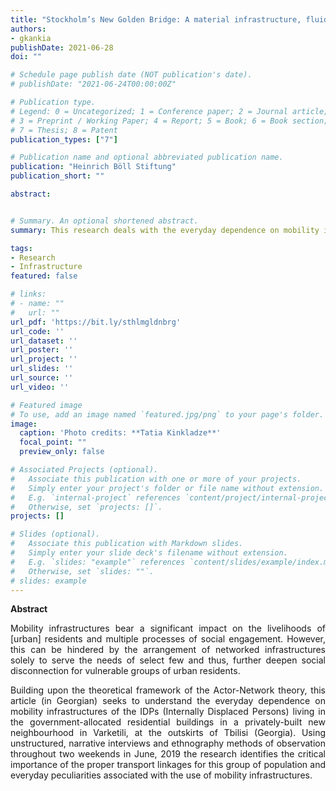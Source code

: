 ```yaml
---
title: "Stockholm’s New Golden Bridge: A material infrastructure, fluid assemblage or megaproject?"
authors:
- gkankia
publishDate: 2021-06-28
doi: ""

# Schedule page publish date (NOT publication's date).
# publishDate: "2021-06-24T00:00:00Z"

# Publication type.
# Legend: 0 = Uncategorized; 1 = Conference paper; 2 = Journal article;
# 3 = Preprint / Working Paper; 4 = Report; 5 = Book; 6 = Book section;
# 7 = Thesis; 8 = Patent
publication_types: ["7"]

# Publication name and optional abbreviated publication name.
publication: "Heinrich Böll Stiftung"
publication_short: ""

abstract:


# Summary. An optional shortened abstract.
summary: This research deals with the everyday dependence on mobility infrastructures from the IDPs' perspective in Tbilisi.

tags:
- Research
- Infrastructure
featured: false

# links:
# - name: ""
#   url: ""
url_pdf: 'https://bit.ly/sthlmgldnbrg'
url_code: ''
url_dataset: ''
url_poster: ''
url_project: ''
url_slides: ''
url_source: ''
url_video: ''

# Featured image
# To use, add an image named `featured.jpg/png` to your page's folder. 
image:
  caption: 'Photo credits: **Tatia Kinkladze**'
  focal_point: ""
  preview_only: false

# Associated Projects (optional).
#   Associate this publication with one or more of your projects.
#   Simply enter your project's folder or file name without extension.
#   E.g. `internal-project` references `content/project/internal-project/index.md`.
#   Otherwise, set `projects: []`.
projects: []

# Slides (optional).
#   Associate this publication with Markdown slides.
#   Simply enter your slide deck's filename without extension.
#   E.g. `slides: "example"` references `content/slides/example/index.md`.
#   Otherwise, set `slides: ""`.
# slides: example
---
```

**Abstract**
<p align="justify">
    Mobility infrastructures bear a significant impact on the livelihoods of [urban] residents and multiple processes of social engagement. However, this can be hindered by the arrangement of networked infrastructures solely to serve the needs of select few and thus, further deepen social disconnection for vulnerable groups of urban residents.</p>
 <p align="justify">   
    Building upon the theoretical framework of the Actor-Network theory, this article (in Georgian) seeks to understand the everyday dependence on mobility infrastructures of the IDPs (Internally Displaced Persons) living in the government-allocated residential buildings in a privately-built new neighbourhood in Varketili, at the outskirts of Tbilisi (Georgia). Using unstructured, narrative interviews and ethnography methods of observation throughout two weekends in June, 2019 the research identifies the critical importance of the proper transport linkages for this group of population and everyday peculiarities associated with the use of mobility infrastructures.
</p>